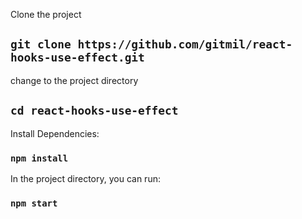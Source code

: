 
Clone the project

## `git clone https://github.com/gitmil/react-hooks-use-effect.git`

change to the project directory

## `cd react-hooks-use-effect`

Install Dependencies:

### `npm install`

In the project directory, you can run:

### `npm start`